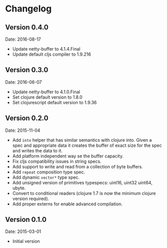 # Changelog #

## Version 0.4.0 ##

Date: 2016-08-17

- Update netty-buffer to 4.1.4.Final
- Update default cljs compiler to 1.9.216


## Version 0.3.0 ##

Date: 2016-06-07

- Update netty-buffer to 4.1.0.Final
- Set clojure default version to 1.8.0
- Set clojurescript default version to 1.9.36


## Version 0.2.0 ##

Date: 2015-11-04

- Add `into` helper that has similar semantics with clojure into. Given a spec and
  appropriate data it creates the buffer of exact size for the spec and writes the
  data to it.
- Add platform independent way se the buffer capacity.
- Fix cljs compatibility issues in string specs.
- Add support to write and read from a collection of byte buffers.
- Add `repeat` composition type spec.
- Add dynamic `vector*` type spec.
- Add unsigned version of primitives typespecs: uint16, uint32 uint64, ubyte.
- Convert to conditional readers (clojure 1.7 is now the minimum clojure
  version required).
- Add proper externs for enable advanced compilation.


## Version 0.1.0 ##

Date: 2015-03-01

- Initial version
